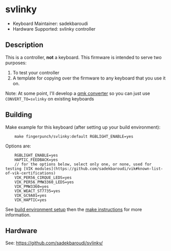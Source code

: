 # svlinky

* Keyboard Maintainer: sadekbaroudi
* Hardware Supported: svlinky controller

## Description

This is a controller, **not** a keyboard. This firmware is intended to serve two purposes:
1) To test your controller
2) A template for copying over the firmware to any keyboard that you use it on.

Note: At some point, I'll develop a [qmk converter](https://github.com/qmk/qmk_firmware/blob/master/docs/feature_converters.md) so you can just use `CONVERT_TO=svlinky` on existing keyboards

## Building

Make example for this keyboard (after setting up your build environment):
```
    make fingerpunch/svlinky:default RGBLIGHT_ENABLE=yes
```

Options are:
```
    RGBLIGHT_ENABLE=yes
    HAPTIC_FEEDBACK=yes
    // for the options below, select only one, or none, used for testing [VIK modules](https://github.com/sadekbaroudi/vik#known-list-of-vik-certifications)
    VIK_PER56_CIRQUE_LEDS=yes
    VIK_PER56_PMW3360_LEDS=yes
    VIK_PMW3360=yes
    VIK_WEACT_ST7735=yes
    VIK_GC9A01=yes
    VIK_HAPTIC=yes
```

See [build environment setup](https://docs.qmk.fm/#/getting_started_build_tools) then the [make instructions](https://docs.qmk.fm/#/getting_started_make_guide) for more information.

## Hardware

See:
https://github.com/sadekbaroudi/svlinky/
